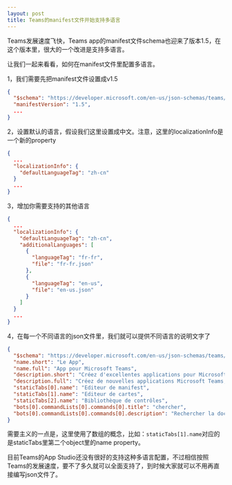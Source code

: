 ```yaml
---
layout: post
title: Teams的manifest文件开始支持多语言
---
```


Teams发展速度飞快，Teams app的manifest文件schema也迎来了版本1.5，在这个版本里，很大的一个改进是支持多语言。

让我们一起来看看，如何在manifest文件里配置多语言。

1，我们需要先把manifest文件设置成v1.5

```json
{
  "$schema": "https://developer.microsoft.com/en-us/json-schemas/teams/v1.5/MicrosoftTeams.schema.json",
  "manifestVersion": "1.5",
  ...
}
```

2，设置默认的语言，假设我们这里设置成中文。注意，这里的localizationInfo是一个新的property

```json
{
  ...
  "localizationInfo": {
    "defaultLanguageTag": "zh-cn"
  }
  ...
}
```

3，增加你需要支持的其他语言

```json
{
  ...
  "localizationInfo": {
    "defaultLanguageTag": "zh-cn",
    "additionalLanguages": [
      {
        "languageTag": "fr-fr",
        "file": "fr-fr.json"
      },
      {
        "languageTag": "en-us",
        "file": "en-us.json"
      }
    ]
  }
  ...
}
```

4，在每一个不同语言的json文件里，我们就可以提供不同语言的说明文字了

```json
{
  "$schema": "https://developer.microsoft.com/en-us/json-schemas/teams/v1.5/MicrosoftTeams.Localization.schema.json",
  "name.short": "Le App",
  "name.full": "App pour Microsoft Teams",
  "description.short": "Créez d'excellentes applications pour Microsoft Teams avec App.",
  "description.full": "Créez de nouvelles applications Microsoft Teams, concevez et prévisualisez des cartes bot, et explorez la documentation avec App.",
  "staticTabs[0].name": "Editeur de manifest",
  "staticTabs[1].name": "Editeur de cartes",
  "staticTabs[2].name": "Bibliothèque de contrôles",
  "bots[0].commandLists[0].commands[0].title": "chercher",
  "bots[0].commandLists[0].commands[0].description": "Rechercher la documentation Teams pertinente"
}
```

需要主义的一点是，这里使用了数组的概念，比如：`staticTabs[1].name`对应的是staticTabs里第二个object里的name property。

目前Teams的App Studio还没有很好的支持这种多语言配置，不过相信按照Teams的发展速度，要不了多久就可以全面支持了，到时候大家就可以不用再直接编写json文件了。


